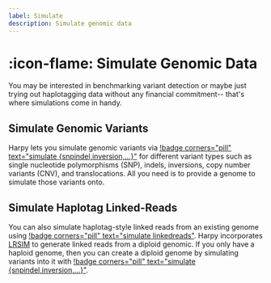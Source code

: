 ```yaml
---
label: Simulate
description: Simulate genomic data
---
```


# :icon-flame: Simulate Genomic Data

You may be interested in benchmarking variant detection or maybe just trying out
haplotagging data without any financial commitment-- that's where simulations
come in handy. 

## Simulate Genomic Variants
Harpy lets you simulate genomic variants via [!badge corners="pill" text="simulate {snpindel,inversion,...}"](simulate-variants.md) for different variant
types such as single nucleotide polymorphisms (SNP), indels, inversions, copy number variants (CNV), and translocations. All you need is to provide a genome to simulate
those variants onto.

## Simulate Haplotag Linked-Reads
You can also simulate haplotag-style linked reads from an existing genome using [!badge corners="pill" text="simulate linkedreads"](simulate-linkedreads.md). Harpy
incorporates [LRSIM](https://github.com/aquaskyline/LRSIM) to generate linked reads
from a diploid genomic. If you only have a haploid genome, then you can create a diploid genome by simulating variants into it with [!badge corners="pill" text="simulate {snpindel,inversion,...}"](simulate-variants.md).